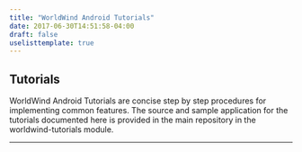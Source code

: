 ```yaml
---
title: "WorldWind Android Tutorials"
date: 2017-06-30T14:51:58-04:00
draft: false
uselisttemplate: true
---
```


## Tutorials

WorldWind Android Tutorials are concise step by step procedures for implementing common features. The source and sample application for the tutorials documented here is provided in the main repository in the worldwind-tutorials module.

---